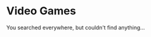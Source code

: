 # Video Games

You searched everywhere, but couldn't find anything...

<!-- - [GameBoy Advanced](/Games/GameBoy-Advance/Home) Last Update: None...
- [GameCube](/Games/GameCube/Home) Last Update: 2022-04-13 - [Dragon Ball Z: Budokai 2](/Games/GameCube/DBZBudokai2)
- [Linux](/Games/Linux/Home) Last Update: 2022-09-03 - [Sonic The Hedgehog 3 & Knuckles](/Games/Linux/SonicTheHedgehog3&Knuckles)
- [Steam](/Games/Steam/Home) Last Update: 2022-09-28 - [Peggle Deluxe](/Games/Steam/PeggleDeluxe)
- [Wii](/Games/Wii/Home) Last Update: None...

***
 Return to: [[Home]](/index) -->